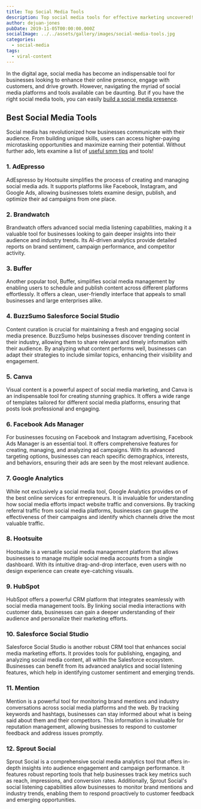 ```yaml
---
title: Top Social Media Tools
description: Top social media tools for effective marketing uncovered! Explore valuable SMM tips and strategies to optimize your promotional efforts.
author: dejuan-jones
pubDate: 2019-11-05T00:00:00.000Z
socialImage: ../../assets/gallery/images/social-media-tools.jpg
categories:
  - social-media
tags:
  - viral-content
---
```


In the digital age, social media has become an indispensable tool for businesses looking to enhance their online presence, engage with customers, and drive growth. However, navigating the myriad of social media platforms and tools available can be daunting. But if you have the right social media tools, you can easily [build a social media presence](building-a-social-media-presence).

## Best Social Media Tools

Social media has revolutionized how businesses communicate with their audience. From building unique skills, users can access higher-paying microtasking opportunities and maximize earning their potential. Without further ado, lets examine a list of [useful smm tips](social-media-marketing-tips) and tools!

### 1. AdEpresso

AdEspresso by Hootsuite simplifies the process of creating and managing social media ads. It supports platforms like Facebook, Instagram, and Google Ads, allowing businesses tolets examine  design, publish, and optimize their ad campaigns from one place.

### 2. Brandwatch

Brandwatch offers advanced social media listening capabilities, making it a valuable tool for businesses looking to gain deeper insights into their audience and industry trends. Its AI-driven analytics provide detailed reports on brand sentiment, campaign performance, and competitor activity.

### 3. Buffer

Another popular tool, Buffer, simplifies social media management by enabling users to schedule and publish content across different platforms effortlessly. It offers a clean, user-friendly interface that appeals to small businesses and large enterprises alike.

### 4. BuzzSumo Salesforce Social Studio

Content curation is crucial for maintaining a fresh and engaging social media presence. BuzzSumo helps businesses discover trending content in their industry, allowing them to share relevant and timely information with their audience. By analyzing what content performs well, businesses can adapt their strategies to include similar topics, enhancing their visibility and engagement.

### 5. Canva

Visual content is a powerful aspect of social media marketing, and Canva is an indispensable tool for creating stunning graphics. It offers a wide range of templates tailored for different social media platforms, ensuring that posts look professional and engaging.

### 6. Facebook Ads Manager

For businesses focusing on Facebook and Instagram advertising, Facebook Ads Manager is an essential tool. It offers comprehensive features for creating, managing, and analyzing ad campaigns. With its advanced targeting options, businesses can reach specific demographics, interests, and behaviors, ensuring their ads are seen by the most relevant audience.

### 7. Google Analytics

While not exclusively a social media tool, Google Analytics provides on of the best online services for entrepreneurs. It is invaluable for understanding how social media efforts impact website traffic and conversions. By tracking referral traffic from social media platforms, businesses can gauge the effectiveness of their campaigns and identify which channels drive the most valuable traffic.

### 8. Hootsuite

Hootsuite is a versatile social media management platform that allows businesses to manage multiple social media accounts from a single dashboard. With its intuitive drag-and-drop interface, even users with no design experience can create eye-catching visuals.

### 9. HubSpot

HubSpot offers a powerful CRM platform that integrates seamlessly with social media management tools. By linking social media interactions with customer data, businesses can gain a deeper understanding of their audience and personalize their marketing efforts.

### 10. Salesforce Social Studio

Salesforce Social Studio is another robust CRM tool that enhances social media marketing efforts. It provides tools for publishing, engaging, and analyzing social media content, all within the Salesforce ecosystem. Businesses can benefit from its advanced analytics and social listening features, which help in identifying customer sentiment and emerging trends.

### 11. Mention

Mention is a powerful tool for monitoring brand mentions and industry conversations across social media platforms and the web. By tracking keywords and hashtags, businesses can stay informed about what is being said about them and their competitors. This information is invaluable for reputation management, allowing businesses to respond to customer feedback and address issues promptly.

### 12. Sprout Social

Sprout Social is a comprehensive social media analytics tool that offers in-depth insights into audience engagement and campaign performance. It features robust reporting tools that help businesses track key metrics such as reach, impressions, and conversion rates. Additionally, Sprout Social's social listening capabilities allow businesses to monitor brand mentions and industry trends, enabling them to respond proactively to customer feedback and emerging opportunities.
